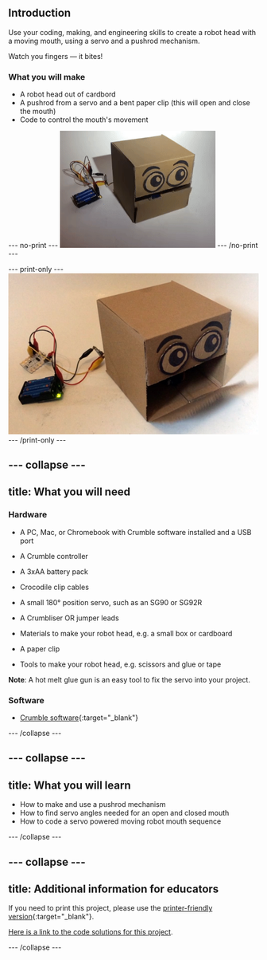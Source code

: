 ## Introduction

Use your coding, making, and engineering skills to create a robot head with a moving mouth, using a servo and a pushrod mechanism. 

Watch you fingers &mdash; it bites!

### What you will make

+ A robot head out of cardbord 
+ A pushrod from a servo and a bent paper clip (this will open and close the mouth) 
+ Code to control the mouth's movement

--- no-print ---
![Completed robot head project](images/randomSequenceSelect_completedTask.gif)
--- /no-print ---

--- print-only ---
![Completed robot head project](images/randomSequence_completedTask.png)
--- /print-only ---

--- collapse ---
---
title: What you will need
---
### Hardware

+ A PC, Mac, or Chromebook with Crumble software installed and a USB port

+ A Crumble controller
+ A 3xAA battery pack
+ Crocodile clip cables

+ A small 180° position servo, such as an SG90 or SG92R
+ A Crumbliser OR jumper leads

+ Materials to make your robot head, e.g. a small box or cardboard
+ A paper clip
+ Tools to make your robot head, e.g. scissors and glue or tape

**Note**: A hot melt glue gun is an easy tool to fix the servo into your project.

### Software

+ [Crumble software](https://redfernelectronics.co.uk/crumble-software/){:target="_blank"}

--- /collapse ---

--- collapse ---
---
title: What you will learn
---

+ How to make and use a pushrod mechanism
+ How to find servo angles needed for an open and closed mouth
+ How to code a servo powered moving robot mouth sequence

--- /collapse ---

--- collapse ---
---
title: Additional information for educators
---

If you need to print this project, please use the [printer-friendly version](https://projects.raspberrypi.org/en/projects/make-crumble-robot-heady/print){:target="_blank"}.

[Here is a link to the code solutions for this project](http://rpf.io/p/en/make-crumble-robot-head-get).

--- /collapse ---

